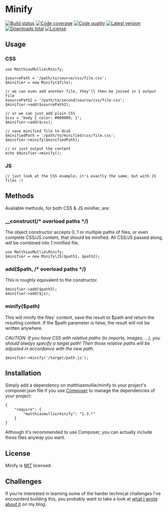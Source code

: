 # Minify

[![Build status](https://api.travis-ci.org/matthiasmullie/minify.svg?branch=master)](https://travis-ci.org/matthiasmullie/minify)
[![Code coverage](http://img.shields.io/coveralls/matthiasmullie/minify.svg)](https://coveralls.io/r/matthiasmullie/minify)
[![Code quality](http://img.shields.io/scrutinizer/g/matthiasmullie/minify.svg)](https://scrutinizer-ci.com/g/matthiasmullie/minify)
[![Latest version](http://img.shields.io/packagist/v/matthiasmullie/minify.svg)](https://packagist.org/packages/matthiasmullie/minify)
[![Downloads total](http://img.shields.io/packagist/dt/matthiasmullie/minify.svg)](https://packagist.org/packages/matthiasmullie/minify)
[![License](http://img.shields.io/packagist/l/matthiasmullie/minify.svg)](https://github.com/matthiasmullie/minify/blob/master/LICENSE)


## Usage

### CSS

    use MatthiasMullie\Minify;

    $sourcePath = '/path/to/source/css/file.css';
    $minifier = new Minify($file);

    // we can even add another file, they'll then be joined in 1 output file
    $sourcePath2 = '/path/to/second/source/css/file.css';
    $minifier->add($sourcePath2);

    // or we can just add plain CSS
    $css = 'body { color: #000000; }';
    $minifier->add($css);

    // save minified file to disk
    $minifiedPath = '/path/to/minified/css/file.css';
    $minifier->minify($minifiedPath);

    // or just output the content
    echo $minifier->minify();

### JS

    // just look at the CSS example; it's exactly the same, but with JS files :)


## Methods
Available methods, for both CSS & JS minifier, are:

### __construct(/* overload paths */)

The object constructor accepts 0, 1 or multiple paths of files, or even complete CSS/JS content, that should be minified.
All CSS/JS passed along, will be combined into 1 minified file.

    use MatthiasMullie\Minify;
    $minifier = new Minify\JS($path1, $path2);

### add($path, /* overload paths */)

This is roughly equivalent to the constructor.

    $minifier->add($path3);
    $minifier->add($js);

### minify($path)

This will minify the files' content, save the result to $path and return the resulting content.
If the $path parameter is false, the result will not be written anywhere.

*CAUTION: If you have CSS with relative paths (to imports, images, ...), you should always specify a target path! Then those relative paths will be adjusted in accordance with the new path.*

    $minifier->minify('/target/path.js');


## Installation

Simply add a dependency on matthiasmullie/minify to your project's composer.json file if you use [Composer](https://getcomposer.org/) to manage the dependencies of your project:

    {
        "require": {
            "matthiasmullie/minify": "1.3.*"
        }
    }

Although it's recommended to use Composer, you can actually include these files anyway you want.


## License

Minify is [MIT](http://opensource.org/licenses/MIT) licensed.


## Challenges

If you're interested in learning some of the harder technical challenges I've encounterd building this, you probably want to take a look at [what I wrote about it](http://www.mullie.eu/dont-build-your-own-minifier/) on my blog.
